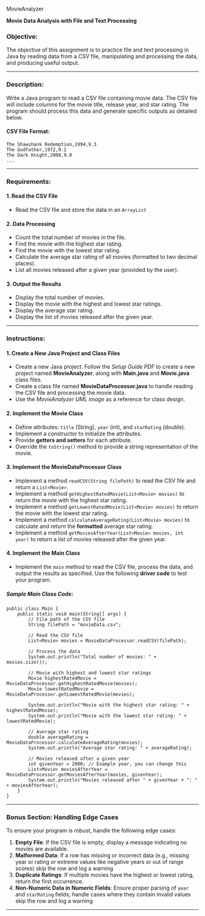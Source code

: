   MovieAnalyzer 

**Movie Data Analysis with File and Text Processing**

### **Objective:**

The objective of this assignment is to practice file and text processing in Java by reading data from a CSV file, manipulating and processing the data, and producing useful output.

* * *

### **Description:**

Write a Java program to read a CSV file containing movie data. The CSV file will include columns for the movie title, release year, and star rating. The program should process this data and generate specific outputs as detailed below.

#### **CSV File Format:**

    The Shawshank Redemption,1994,9.3
    The Godfather,1972,9.2
    The Dark Knight,2008,9.0
    ...
    

* * *

### **Requirements:**

#### **1\. Read the CSV File**

*   Read the CSV file and store the data in an `ArrayList`

#### **2\. Data Processing**

*   Count the total number of movies in the file.
*   Find the movie with the highest star rating.
*   Find the movie with the lowest star rating.
*   Calculate the average star rating of all movies (formatted to two decimal places).
*   List all movies released after a given year (provided by the user).

#### **3\. Output the Results**

*   Display the total number of movies.
*   Display the movie with the highest and lowest star ratings.
*   Display the average star rating.
*   Display the list of movies released after the given year.

* * *

### **Instructions:**

#### **1\. Create a New Java Project and Class Files**

*   Create a new Java project. Follow the _Setup Guide PDF_ to create a new project named **MovieAnalyzer**, along with **Main.java** and **Movie.java** class files.
*   Create a class file named **MovieDataProcessor.java** to handle reading the CSV file and processing the movie data.
*   Use the _MovieAnalyzer UML image_ as a reference for class design.

#### **2\. Implement the Movie Class**

*   Define attributes: `title` (String), `year` (int), and `starRating` (double).
*   Implement a constructor to initialize the attributes.
*   Provide **getters and setters** for each attribute.
*   Override the `toString()` method to provide a string representation of the movie.

#### **3\. Implement the MovieDataProcessor Class**

*   Implement a method `readCSV(String filePath)` to read the CSV file and return a `List<Movie>`.
*   Implement a method `getHighestRatedMovie(List<Movie> movies)` to return the movie with the highest star rating.
*   Implement a method `getLowestRatedMovie(List<Movie> movies)` to return the movie with the lowest star rating.
*   Implement a method `calculateAverageRating(List<Movie> movies)` to calculate and return the **formatted** average star rating.
*   Implement a method `getMoviesAfterYear(List<Movie> movies, int year)` to return a list of movies released after the given year.

#### **4\. Implement the Main Class**

*   Implement the `main` method to read the CSV file, process the data, and output the results as specified. Use the following **driver code** to test your program.

##### **Sample Main Class Code:**

    public class Main {
        public static void main(String[] args) {
            // File path of the CSV file
            String filePath = "movieData.csv";
    
            // Read the CSV file
            List<Movie> movies = MovieDataProcessor.readCSV(filePath);
    
            // Process the data
            System.out.println("Total number of movies: " + movies.size());
    
            // Movie with highest and lowest star ratings
            Movie highestRatedMovie = MovieDataProcessor.getHighestRatedMovie(movies);
            Movie lowestRatedMovie = MovieDataProcessor.getLowestRatedMovie(movies);
    
            System.out.println("Movie with the highest star rating: " + highestRatedMovie);
            System.out.println("Movie with the lowest star rating: " + lowestRatedMovie);
    
            // Average star rating
            double averageRating = MovieDataProcessor.calculateAverageRating(movies);
            System.out.println("Average star rating: " + averageRating);
    
            // Movies released after a given year
            int givenYear = 2000; // Example year, you can change this
            List<Movie> moviesAfterYear = MovieDataProcessor.getMoviesAfterYear(movies, givenYear);
            System.out.println("Movies released after " + givenYear + ": " + moviesAfterYear);
        }
    }
    

* * *

### **Bonus Section: Handling Edge Cases**

To ensure your program is robust, handle the following edge cases:

1.  **Empty File**: If the CSV file is empty, display a message indicating no movies are available.
2.  **Malformed Data**: If a row has missing or incorrect data (e.g., missing year or rating or extreme values like negative years or out of range scores) skip the row and log a warning
3.  **Duplicate Ratings**: If multiple movies have the highest or lowest rating, return the first occurrence.
4.  **Non-Numeric Data in Numeric Fields**: Ensure proper parsing of `year` and `starRating` fields; handle cases where they contain invalid values skip the row and log a warning

* * *
